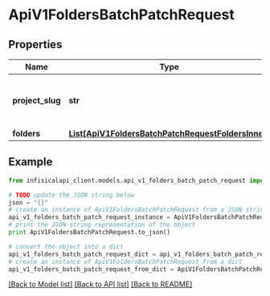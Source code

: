 # ApiV1FoldersBatchPatchRequest


## Properties
Name | Type | Description | Notes
------------ | ------------- | ------------- | -------------
**project_slug** | **str** | The slug of the project where the folder is located. | 
**folders** | [**List[ApiV1FoldersBatchPatchRequestFoldersInner]**](ApiV1FoldersBatchPatchRequestFoldersInner.md) |  | 

## Example

```python
from infisicalapi_client.models.api_v1_folders_batch_patch_request import ApiV1FoldersBatchPatchRequest

# TODO update the JSON string below
json = "{}"
# create an instance of ApiV1FoldersBatchPatchRequest from a JSON string
api_v1_folders_batch_patch_request_instance = ApiV1FoldersBatchPatchRequest.from_json(json)
# print the JSON string representation of the object
print ApiV1FoldersBatchPatchRequest.to_json()

# convert the object into a dict
api_v1_folders_batch_patch_request_dict = api_v1_folders_batch_patch_request_instance.to_dict()
# create an instance of ApiV1FoldersBatchPatchRequest from a dict
api_v1_folders_batch_patch_request_from_dict = ApiV1FoldersBatchPatchRequest.from_dict(api_v1_folders_batch_patch_request_dict)
```
[[Back to Model list]](../README.md#documentation-for-models) [[Back to API list]](../README.md#documentation-for-api-endpoints) [[Back to README]](../README.md)


